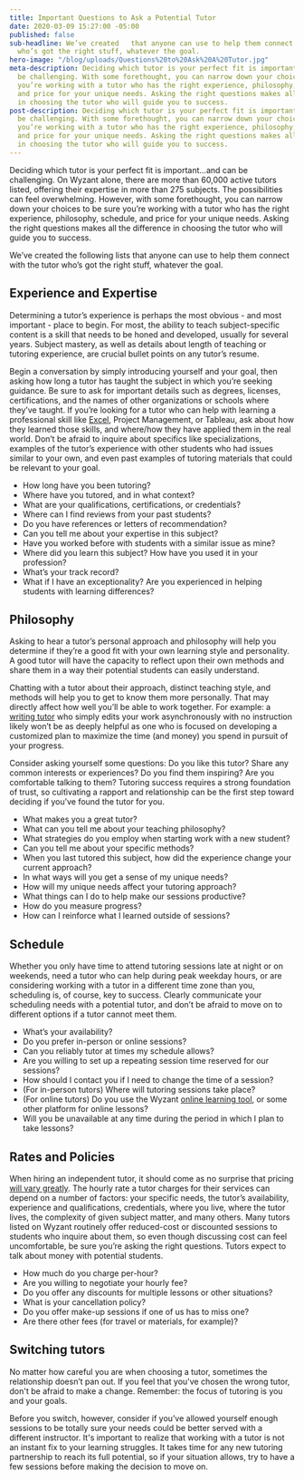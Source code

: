```yaml
---
title: Important Questions to Ask a Potential Tutor
date: 2020-03-09 15:27:00 -05:00
published: false
sub-headline: We’ve created   that anyone can use to help them connect with the tutor
  who’s got the right stuff, whatever the goal.
hero-image: "/blog/uploads/Questions%20to%20Ask%20A%20Tutor.jpg"
meta-description: Deciding which tutor is your perfect fit is important...and can
  be challenging. With some forethought, you can narrow down your choices to be sure
  you’re working with a tutor who has the right experience, philosophy, schedule,
  and price for your unique needs. Asking the right questions makes all the difference
  in choosing the tutor who will guide you to success.
post-description: Deciding which tutor is your perfect fit is important...and can
  be challenging. With some forethought, you can narrow down your choices to be sure
  you’re working with a tutor who has the right experience, philosophy, schedule,
  and price for your unique needs. Asking the right questions makes all the difference
  in choosing the tutor who will guide you to success.
---
```


Deciding which tutor is your perfect fit is important...and can be challenging. On Wyzant alone, there are more than 60,000 active tutors listed, offering their expertise in more than 275 subjects. The possibilities can feel overwhelming. However, with some forethought, you can narrow down your choices to be sure you’re working with a tutor who has the right experience, philosophy, schedule, and price for your unique needs. Asking the right questions makes all the difference in choosing the tutor who will guide you to success.

We’ve created the following lists that anyone can use to help them connect with the tutor who’s got the right stuff, whatever the goal. 

## Experience and Expertise

Determining a tutor’s experience is perhaps the most obvious - and most important - place to begin. For most, the ability to teach subject-specific content is a skill that needs to be honed and developed, usually for several years. Subject mastery, as well as details about length of teaching or tutoring experience, are crucial bullet points on any tutor’s resume. 

Begin a conversation by simply introducing yourself and your goal, then asking how long a tutor has taught the subject in which you’re seeking guidance. Be sure to ask for important details such as degrees, licenses, certifications, and the names of other organizations or schools where they’ve taught. If you’re looking for a tutor who can help with learning a professional skill like [Excel](https://www.wyzant.com/Microsoft_Excel_tutors.aspx), Project Management, or Tableau, ask about how they learned those skills, and where/how they have applied them in the real world. Don’t be afraid to inquire about specifics like specializations, examples of the tutor’s experience with other students who had issues similar to your own, and even past examples of tutoring materials that could be relevant to your goal.

* How long have you been tutoring?
* Where have you tutored, and in what context?
* What are your qualifications, certifications, or credentials?
* Where can I find reviews from your past students?
* Do you have references or letters of recommendation?
* Can you tell me about your expertise in this subject?
* Have you worked before with students with a similar issue as mine? 
* Where did you learn this subject? How have you used it in your profession?
* What’s your track record?
* What if I have an exceptionality? Are you experienced in helping students with learning differences?

## Philosophy

Asking to hear a tutor’s personal approach and philosophy will help you determine if they’re a good fit with your own learning style and personality. A good tutor will have the capacity to reflect upon their own methods and share them in a way their potential students can easily understand.

Chatting with a tutor about their approach, distinct teaching style, and methods will help you to get to know them more personally. That may directly affect how well you’ll be able to work together. For example: a [writing tutor](https://www.wyzant.com/writing_tutors.aspx) who simply edits your work asynchronously with no instruction likely won’t be as deeply helpful as one who is focused on developing a customized plan to maximize the time (and money) you spend in pursuit of your progress. 

Consider asking yourself some questions: Do you like this tutor? Share any common interests or experiences? Do you find them inspiring? Are you comfortable talking to them? Tutoring success requires a strong foundation of trust, so cultivating a rapport and relationship can be the first step toward deciding if you’ve found the tutor for you. 

* What makes you a great tutor? 
* What can you tell me about your teaching philosophy?
* What strategies do you employ when starting work with a new student?
* Can you tell me about your specific methods?
* When you last tutored this subject, how did the experience change your current approach?
* In what ways will you get a sense of my unique needs?
* How will my unique needs affect your tutoring approach?
* What things can I do to help make our sessions productive?
* How do you measure progress?
* How can I reinforce what I learned outside of sessions?

## Schedule

Whether you only have time to attend tutoring sessions late at night or on weekends, need a tutor who can help during peak weekday hours, or are considering working with a tutor in a different time zone than you, scheduling is, of course, key to success. Clearly communicate your scheduling needs with a potential tutor, and don’t be afraid to move on to different options if a tutor cannot meet them.

* What’s your availability?
* Do you prefer in-person or online sessions?
* Can you reliably tutor at times my schedule allows? 
* Are you willing to set up a repeating session time reserved for our sessions?
* How should I contact you if I need to change the time of a session?
* (For in-person tutors) Where will tutoring sessions take place?
* (For online tutors) Do you use the Wyzant [online learning tool](https://www.wyzant.com/online/student), or some other platform for online lessons?
* Will you be unavailable at any time during the period in which I plan to take lessons?

## Rates and Policies

When hiring an independent tutor, it should come as no surprise that pricing [will vary greatly](https://www.wyzant.com/blog/cost-of-tutoring/). The hourly rate a tutor charges for their services can depend on a number of factors: your specific needs, the tutor’s availability, experience and qualifications, credentials, where you live, where the tutor lives, the complexity of given subject matter, and many others. Many tutors listed on Wyzant routinely offer reduced-cost or discounted sessions to students who inquire about them, so even though discussing cost can feel uncomfortable, be sure you’re asking the right questions. Tutors expect to talk about money with potential students.

* How much do you charge per-hour?
* Are you willing to negotiate your hourly fee?
* Do you offer any discounts for multiple lessons or other situations? 
* What is your cancellation policy?
* Do you offer make-up sessions if one of us has to miss one?
* Are there other fees (for travel or materials, for example)?

## Switching tutors

No matter how careful you are when choosing a tutor, sometimes the relationship doesn’t pan out. If you feel that you've chosen the wrong tutor, don't be afraid to make a change. Remember: the focus of tutoring is you and your goals.

Before you switch, however, consider if you’ve allowed yourself enough sessions to be totally sure your needs could be better served with a different instructor. It's important to realize that working with a tutor is not an instant fix to your learning struggles. It takes time for any new tutoring partnership to reach its full potential, so if your situation allows, try to have a few sessions before making the decision to move on.

